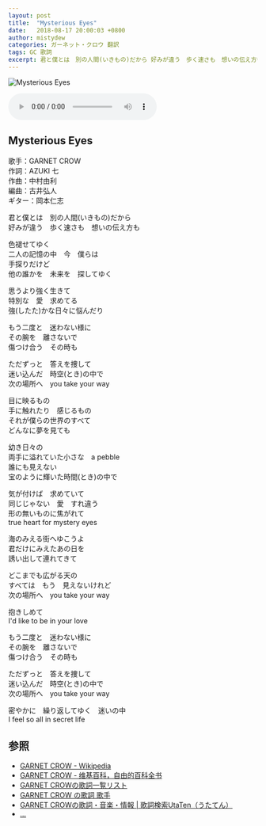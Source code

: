 ```yaml
---
layout: post
title:  "Mysterious Eyes"
date:   2018-08-17 20:00:03 +0800
author: mistydew
categories: ガーネット・クロウ 翻訳
tags: GC 歌詞
excerpt: 君と僕とは　別の人間(いきもの)だから 好みが違う　歩く速さも　想いの伝え方も
---
```

![Mysterious Eyes](https://raw.githubusercontent.com/mistydew/gc/master/images/cover/single/Single_01st_Mysterious_Eyes.jpg)

<audio controls>
  <source src="" type="audio/mpeg">
您的浏览器不支持 audio 元素。
</audio>

## Mysterious Eyes

歌手：GARNET CROW<br>
作詞：AZUKI 七<br>
作曲：中村由利<br>
編曲：古井弘人<br>
ギター：岡本仁志

君と僕とは　別の人間(いきもの)だから<br>
好みが違う　歩く速さも　想いの伝え方も

色褪せてゆく<br>
二人の記憶の中　今　僕らは<br>
手探りだけど<br>
他の誰かを　未来を　探してゆく

思うより強く生きて<br>
特別な　愛　求めてる<br>
強(したた)かな日々に悩んだり

もう二度と　迷わない様に<br>
その腕を　離さないで<br>
傷つけ合う　その時も

ただずっと　答えを捜して<br>
迷い込んだ　時空(とき)の中で<br>
次の場所へ　you take your way

目に映るもの<br>
手に触れたり　感じるもの<br>
それが僕らの世界のすべて<br>
どんなに夢を見ても

幼き日々の<br>
両手に溢れていた小さな　a pebble<br>
誰にも見えない<br>
宝のように輝いた時間(とき)の中で

気が付けば　求めていて<br>
同じじゃない　愛　すれ違う<br>
形の無いものに焦がれて<br>
true heart for mystery eyes

海のみえる街へゆこうよ<br>
君だけにみえたあの日を<br>
誘い出して連れてきて

どこまでも広がる天の<br>
すべては　もう　見えないけれど<br>
次の場所へ　you take your way

抱きしめて<br>
I'd like to be in your love

もう二度と　迷わない様に<br>
その腕を　離さないで<br>
傷つけ合う　その時も

ただずっと　答えを捜して<br>
迷い込んだ　時空(とき)の中で<br>
次の場所へ　you take your way

密やかに　繰り返してゆく　迷いの中<br>
I feel so all in secret life

## 参照
* [GARNET CROW - Wikipedia](https://ja.wikipedia.org/wiki/GARNET_CROW)
* [GARNET CROW - 维基百科，自由的百科全书](https://zh.wikipedia.org/wiki/GARNET_CROW)
* [GARNET CROWの歌詞一覧リスト](https://www.uta-net.com/artist/344)
* [GARNET CROW の歌詞 歌手](http://www.kasi-time.com/subcat-uta-167-1.html)
* [GARNET CROWの歌詞・音楽・情報 \| 歌詞検索UtaTen（うたてん）](https://utaten.com/artist/GARNET+CROW)
* [...](https://github.com/mistydew/gc)

